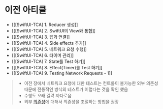 # 이전 아티클
- [[[SwiftUI-TCA] 1. Reducer 생성]]
- [[[SwiftUI-TCA] 2. SwiftUI의 View와 통합]]
- [[[SwiftUI-TCA] 3. 앱과 연결]]
- [[[SwiftUI-TCA] 4. Side effects 추가]]
- [[[SwiftUI-TCA] 5. 네트워크 요청 수행]]
- [[[SwiftUI-TCA] 6. 타이머 관리]]
- [[[SwiftUI-TCA] 7. State를 Test 하기]]
- [[[SwiftUI-TCA] 8. Effect(Timer)를  Test 하기]]
- [[[SwiftUI-TCA] 9. Testing Network Requests - 1]]

> - 이전 장에서 네트워크 요청에 대한 테스트는 컨트롤이 불가능한 외부 의존성 때문에 전통적인 방식의 테스트가 어렵다는 것을 확인 했음
> - 수행도 오래 걸려 까다로움
> - 외부 [의존성](https://pointfreeco.github.io/swift-composable-architecture/main/documentation/composablearchitecture/dependencymanagement)에 대해서 의존성을 조절하는 방법을 권장
